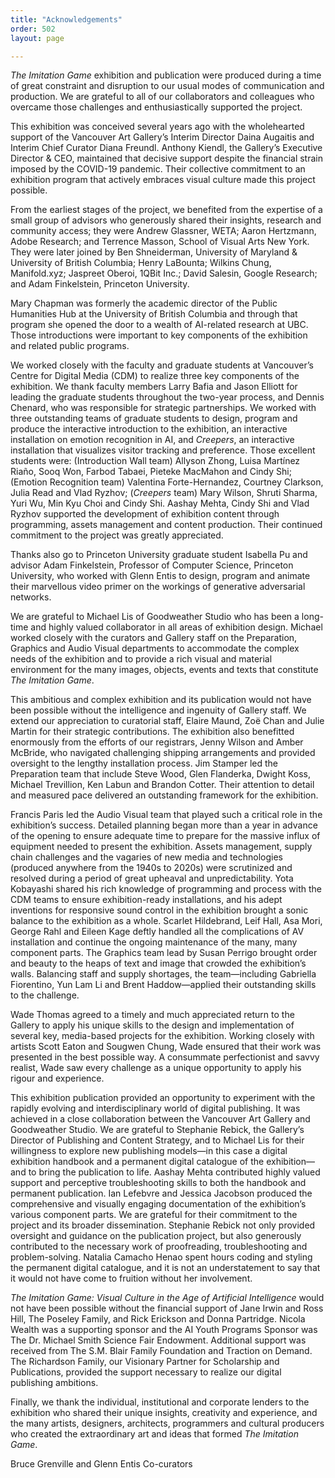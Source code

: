 ```yaml
---
title: "Acknowledgements"
order: 502
layout: page

---
```


*The Imitation Game* exhibition and publication were produced during a time of great constraint and disruption to our usual modes of communication and production. We are grateful to all of our collaborators and colleagues who overcame those challenges and enthusiastically supported the project.

This exhibition was conceived several years ago with the wholehearted support of the Vancouver Art Gallery’s Interim Director Daina Augaitis and Interim Chief Curator Diana Freundl. Anthony Kiendl, the Gallery’s Executive Director & CEO, maintained that decisive support despite the financial strain imposed by the COVID-19 pandemic. Their collective commitment to an exhibition program that actively embraces visual culture made this project possible. 

From the earliest stages of the project, we benefited from the expertise of a small group of advisors who generously shared their insights, research and community access; they were Andrew Glassner, WETA; Aaron Hertzmann, Adobe Research; and Terrence Masson, School of Visual Arts New York. They were later joined by Ben Shneiderman, University of Maryland & University of British Columbia; Henry LaBounta; Wilkins Chung, Manifold.xyz; Jaspreet Oberoi, 1QBit Inc.; David Salesin, Google Research; and Adam Finkelstein, Princeton University. 

Mary Chapman was formerly the academic director of the Public Humanities Hub at the University of British Columbia and through that program she opened the door to a wealth of AI-related research at UBC. Those introductions were important to key components of the exhibition and related public programs. 

We worked closely with the faculty and graduate students at Vancouver’s Centre for Digital Media (CDM) to realize three key components of the exhibition. We thank faculty members Larry Bafia and Jason Elliott for leading the graduate students throughout the two-year process, and Dennis Chenard, who was responsible for strategic partnerships. We worked with three outstanding teams of graduate students to design, program and produce the interactive introduction to the exhibition, an interactive installation on emotion recognition in AI, and *Creepers*, an interactive installation that visualizes visitor tracking and preference. Those excellent students were: (Introduction Wall team) Allyson Zhong, Luisa Martínez Riaño, Sooq Won, Farbod Tabaei, Pieteke MacMahon and Cindy Shi; (Emotion Recognition team) Valentina Forte-Hernandez, Courtney Clarkson, Julia Read and Vlad Ryzhov; (*Creepers* team) Mary Wilson, Shruti Sharma, Yuri Wu, Min Kyu Choi and Cindy Shi. Aashay Mehta, Cindy Shi and Vlad Ryzhov supported the development of exhibition content through programming, assets management and content production. Their continued commitment to the project was greatly appreciated. 

Thanks also go to Princeton University graduate student Isabella Pu and advisor Adam Finkelstein, Professor of Computer Science, Princeton University, who worked with Glenn Entis to design, program and animate their marvellous video primer on the workings of generative adversarial networks. 

We are grateful to Michael Lis of Goodweather Studio who has been a long-time and highly valued collaborator in all areas of exhibition design. Michael worked closely with the curators and Gallery staff on the Preparation, Graphics and Audio Visual departments to accommodate the complex needs of the exhibition and to provide a rich visual and material environment for the many images, objects, events and texts that constitute *The Imitation Game*. 

This ambitious and complex exhibition and its publication would not have been possible without the intelligence and ingenuity of Gallery staff. We extend our appreciation to curatorial staff, Elaire Maund, Zoë Chan and Julie Martin for their strategic contributions. The exhibition also benefitted enormously from the efforts of our registrars, Jenny Wilson and Amber McBride, who navigated challenging shipping arrangements and provided oversight to the lengthy installation process. Jim Stamper led the Preparation team that include Steve Wood, Glen Flanderka, Dwight Koss, Michael Trevillion, Ken Labun and Brandon Cotter. Their attention to detail and measured pace delivered an outstanding framework for the exhibition. 

Francis Paris led the Audio Visual team that played such a critical role in the exhibition’s success. Detailed planning began more than a year in advance of the opening to ensure adequate time to prepare for the massive influx of equipment needed to present the exhibition. Assets management, supply chain challenges and the vagaries of new media and technologies (produced anywhere from the 1940s to 2020s) were scrutinized and resolved during a period of great upheaval and unpredictability. Yota Kobayashi shared his rich knowledge of programming and process with the CDM teams to ensure exhibition-ready installations, and his adept inventions for responsive sound control in the exhibition brought a sonic balance to the exhibition as a whole. Scarlet Hildebrand, Leif Hall, Asa Mori, George Rahl and Eileen Kage deftly handled all the complications of AV installation and continue the ongoing maintenance of the many, many component parts. The Graphics team lead by Susan Perrigo brought order and beauty to the heaps of text and image that crowded the exhibition’s walls. Balancing staff and supply shortages, the team—including Gabriella Fiorentino, Yun Lam Li and Brent Haddow—applied their outstanding skills to the challenge.

Wade Thomas agreed to a timely and much appreciated return to the Gallery to apply his unique skills to the design and implementation of several key, media-based projects for the exhibition. Working closely with artists Scott Eaton and Sougwen Chung, Wade ensured that their work was presented in the best possible way. A consummate perfectionist and savvy realist, Wade saw every challenge as a unique opportunity to apply his rigour and experience.

This exhibition publication provided an opportunity to experiment with the rapidly evolving and interdisciplinary world of digital publishing. It was achieved in a close collaboration between the Vancouver Art Gallery and Goodweather Studio. We are grateful to Stephanie Rebick, the Gallery’s Director of Publishing and Content Strategy, and to Michael Lis for their willingness to explore new publishing models—in this case a digital exhibition handbook and a permanent digital catalogue of the exhibition—and to bring the publication to life. Aashay Mehta contributed highly valued support and perceptive troubleshooting skills to both the handbook and permanent publication. Ian Lefebvre and Jessica Jacobson produced the comprehensive and visually engaging documentation of the exhibition’s various component parts. We are grateful for their commitment to the project and its broader dissemination. Stephanie Rebick not only provided oversight and guidance on the publication project, but also generously contributed to the necessary work of proofreading, troubleshooting and problem-solving. Natalia Camacho Henao spent hours coding and styling the permanent digital catalogue, and it is not an understatement to say that it would not have come to fruition without her involvement.

*The Imitation Game: Visual Culture in the Age of Artificial Intelligence* would not have been possible without the financial support of Jane Irwin and Ross Hill, The Poseley Family, and Rick Erickson and Donna Partridge. Nicola Wealth was a supporting sponsor and the AI Youth Programs Sponsor was The Dr. Michael Smith Science Fair Endowment. Additional support was received from The S.M. Blair Family Foundation and Traction on Demand. The Richardson Family, our Visionary Partner for Scholarship and Publications, provided the support necessary to realize our digital publishing ambitions. 

Finally, we thank the individual, institutional and corporate lenders to the exhibition who shared their unique insights, creativity and experience, and the many artists, designers, architects, programmers and cultural producers who created the extraordinary art and ideas that formed *The Imitation Game*. 


Bruce Grenville and Glenn Entis
Co-curators
